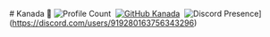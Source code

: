 ​#​ ​Kanada 🍦 
   ​![​Profile Count​](https://komarev.com/ghpvc/?username=TheKanada&color=red)​&nbsp; 
    ​[![​GitHub Kanada​](https://img.shields.io/github/followers/TheKanada?label=follow&style=social)](https://github.com/TheKanada)​&nbsp; 
 ​![​Discord Presence​](https://lanyard.cnrad.dev/api/919280163756343296)](https://discord.com/users/919280163756343296)
  
